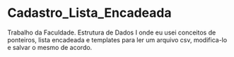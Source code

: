 # Cadastro_Lista_Encadeada
Trabalho da Faculdade. Estrutura de Dados I onde eu usei conceitos de ponteiros, lista encadeada e templates para ler um arquivo csv, modifica-lo e salvar o mesmo de acordo.
